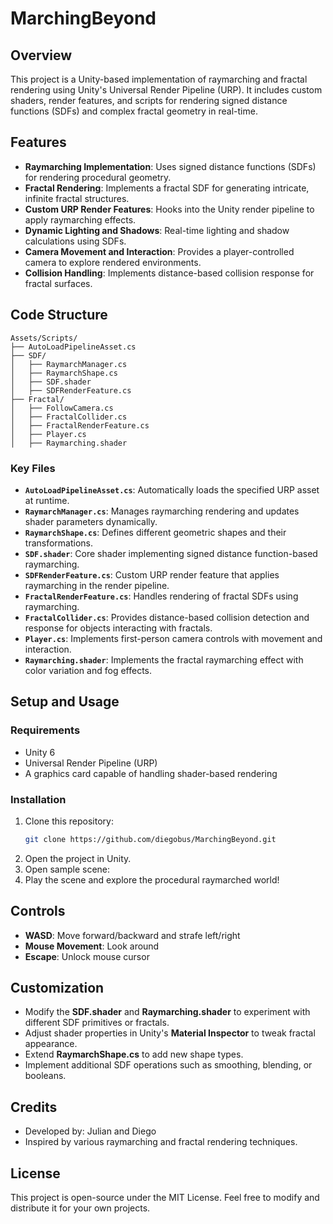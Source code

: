 # MarchingBeyond

## Overview

This project is a Unity-based implementation of raymarching and fractal rendering using Unity's Universal Render Pipeline (URP). It includes custom shaders, render features, and scripts for rendering signed distance functions (SDFs) and complex fractal geometry in real-time.

## Features

- **Raymarching Implementation**: Uses signed distance functions (SDFs) for rendering procedural geometry.
- **Fractal Rendering**: Implements a fractal SDF for generating intricate, infinite fractal structures.
- **Custom URP Render Features**: Hooks into the Unity render pipeline to apply raymarching effects.
- **Dynamic Lighting and Shadows**: Real-time lighting and shadow calculations using SDFs.
- **Camera Movement and Interaction**: Provides a player-controlled camera to explore rendered environments.
- **Collision Handling**: Implements distance-based collision response for fractal surfaces.

## Code Structure

```
Assets/Scripts/
├── AutoLoadPipelineAsset.cs
├── SDF/
│   ├── RaymarchManager.cs
│   ├── RaymarchShape.cs
│   ├── SDF.shader
│   ├── SDFRenderFeature.cs
├── Fractal/
│   ├── FollowCamera.cs
│   ├── FractalCollider.cs
│   ├── FractalRenderFeature.cs
│   ├── Player.cs
│   ├── Raymarching.shader
```

### Key Files

- **`AutoLoadPipelineAsset.cs`**: Automatically loads the specified URP asset at runtime.
- **`RaymarchManager.cs`**: Manages raymarching rendering and updates shader parameters dynamically.
- **`RaymarchShape.cs`**: Defines different geometric shapes and their transformations.
- **`SDF.shader`**: Core shader implementing signed distance function-based raymarching.
- **`SDFRenderFeature.cs`**: Custom URP render feature that applies raymarching in the render pipeline.
- **`FractalRenderFeature.cs`**: Handles rendering of fractal SDFs using raymarching.
- **`FractalCollider.cs`**: Provides distance-based collision detection and response for objects interacting with fractals.
- **`Player.cs`**: Implements first-person camera controls with movement and interaction.
- **`Raymarching.shader`**: Implements the fractal raymarching effect with color variation and fog effects.

## Setup and Usage

### Requirements

- Unity 6
- Universal Render Pipeline (URP)
- A graphics card capable of handling shader-based rendering

### Installation

1. Clone this repository:
   ```bash
   git clone https://github.com/diegobus/MarchingBeyond.git
   ```
2. Open the project in Unity.
3. Open sample scene:
4. Play the scene and explore the procedural raymarched world!

## Controls

- **WASD**: Move forward/backward and strafe left/right
- **Mouse Movement**: Look around
- **Escape**: Unlock mouse cursor

## Customization

- Modify the **SDF.shader** and **Raymarching.shader** to experiment with different SDF primitives or fractals.
- Adjust shader properties in Unity's **Material Inspector** to tweak fractal appearance.
- Extend **RaymarchShape.cs** to add new shape types.
- Implement additional SDF operations such as smoothing, blending, or booleans.

## Credits

- Developed by: Julian and Diego
- Inspired by various raymarching and fractal rendering techniques.

## License

This project is open-source under the MIT License. Feel free to modify and distribute it for your own projects.
